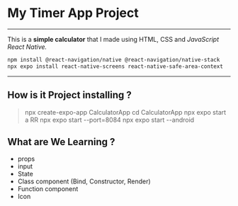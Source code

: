 # My Timer App  Project
***
This is a **simple calculator** that I made using HTML, CSS and *JavaScript React Native.* 

```sh
npm install @react-navigation/native @react-navigation/native-stack
npx expo install react-native-screens react-native-safe-area-context
```
---
## How is it Project installing ?
> npx create-expo-app CalculatorApp
> cd CalculatorApp
> npx expo start
> a
> RR
> npx expo start --port=8084
> npx expo start --android

## What are We Learning ?  
- props
- input
- State
- Class component (Bind, Constructor, Render)
- Function component
- Icon